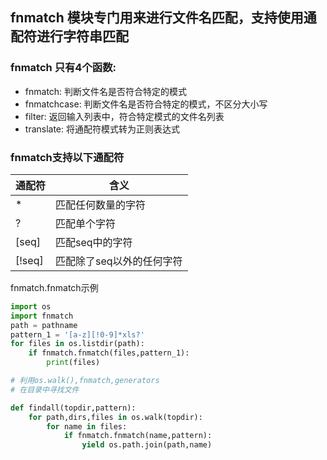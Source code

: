 ## fnmatch 模块专门用来进行文件名匹配，支持使用通配符进行字符串匹配

### fnmatch 只有4个函数:
- fnmatch:      判断文件名是否符合特定的模式
- fnmatchcase: 判断文件名是否符合特定的模式，不区分大小写
- filter:       返回输入列表中，符合特定模式的文件名列表
- translate:    将通配符模式转为正则表达式

### fnmatch支持以下通配符

| 通配符  | 含义 |
| ------ | ------ |
| *      | 匹配任何数量的字符 |
| ?      | 匹配单个字符 |
| [seq]  | 匹配seq中的字符|
| [!seq] | 匹配除了seq以外的任何字符 |



fnmatch.fnmatch示例
```python
import os
import fnmatch
path = pathname
pattern_1 = '[a-z][!0-9]*xls?'
for files in os.listdir(path):    
    if fnmatch.fnmatch(files,pattern_1):
        print(files)
```

```python
# 利用os.walk(),fnmatch,generators
# 在目录中寻找文件

def findall(topdir,pattern):
    for path,dirs,files in os.walk(topdir):
        for name in files:
            if fnmatch.fnmatch(name,pattern):
                yield os.path.join(path,name)


```